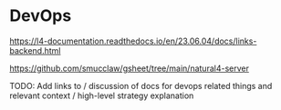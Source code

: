 # DevOps

https://l4-documentation.readthedocs.io/en/23.06.04/docs/links-backend.html

https://github.com/smucclaw/gsheet/tree/main/natural4-server

TODO: Add links to / discussion of docs for devops related things and relevant context / high-level strategy explanation